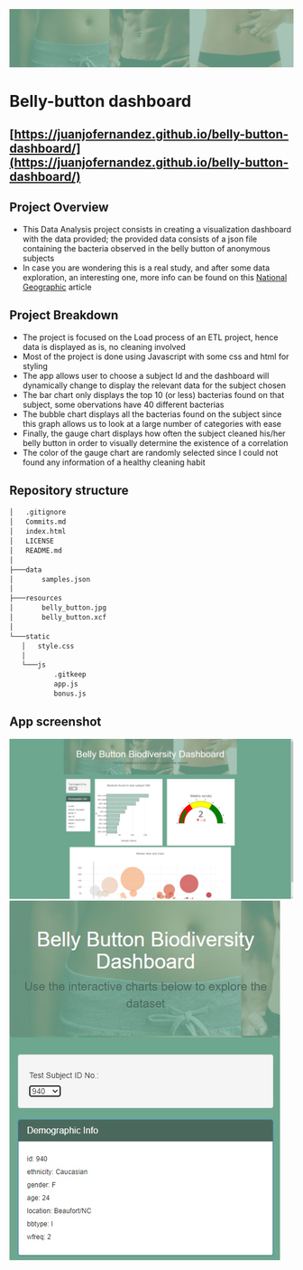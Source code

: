 ![header](resources/belly_button.jpg)

# Belly-button dashboard

## [https://juanjofernandez.github.io/belly-button-dashboard/](https://juanjofernandez.github.io/belly-button-dashboard/) ##

## Project Overview ##
 - This Data Analysis project consists in creating a visualization dashboard with the data provided; the provided data consists of a json file containing the bacteria observed in the belly button of anonymous subjects
 - In case you are wondering this is a real study, and after some data exploration, an interesting one, more info can be found on this [National Geographic](https://www.nationalgeographic.com/science/article/121114-belly-button-bacteria-science-health-dunn#:~:text=Belly%20buttons%2C%20it%20turns%20out,started%20about%20two%20years%20ago.&text=From%2060%20belly%20buttons%2C%20the,although%20most%20had%20around%2067.) article

 ## Project Breakdown ##
 - The project is focused on the Load process of an ETL project, hence data is displayed as is, no cleaning involved
 - Most of the project is done using Javascript with some css and html for styling
 - The app allows user to choose a subject Id and the dashboard will dynamically change to display the relevant data for the subject chosen
 - The bar chart only displays the top 10 (or less) bacterias found on that subject, some obervations have 40 different bacterias
 - The bubble chart displays all the bacterias found on the subject since this graph allows us to look at a large number of categories with ease
 - Finally, the gauge chart displays how often the subject cleaned his/her belly button in order to visually determine the existence of a correlation
 - The color of the gauge chart are randomly selected since I could not found any information of a healthy cleaning habit
 

 ## Repository structure
 ````bash
│   .gitignore
│   Commits.md
│   index.html
│   LICENSE
│   README.md
│
├───data
│       samples.json
│
├───resources
│       belly_button.jpg
│       belly_button.xcf
│
└───static
    │   style.css
    │
    └───js
            .gitkeep
            app.js
            bonus.js
 ````

 ## App screenshot ##

![ScreenshotBig](resources/screenshotBig.jpg)
![ScreenshotSmall](resources/screenshotSmall.jpg)